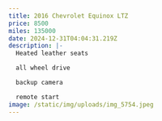 ```yaml
---
title: 2016 Chevrolet Equinox LTZ
price: 8500
miles: 135000
date: 2024-12-31T04:04:31.219Z
description: |-
  Heated leather seats 

  all wheel drive 

  backup camera 

  remote start
image: /static/img/uploads/img_5754.jpeg
---
```

